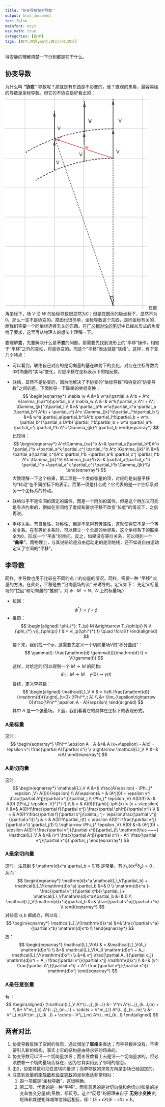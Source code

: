 ```yaml
---
title: "协变导数和李导数"
output: html_document
toc: false
mainfont: msyh
use_math: true
categories: [数学]
tags: [数学,物理,math,微分几何,微分]
---
```

<meta http-equiv='Content-Type' content='text/html; charset=utf-8' />

得安静的理解清楚一下分别都是在干什么。

## 协变导数
为什么叫 **“协变”** 导数呢？那就是有东西是不协变的，谁？直观的来看，最容易给的导数是坐标导数。但它的不协变是好看出的：
![](./img/1689750322.png)
在直角坐标下，场 $V$ 沿 $W$ 的坐标导数很显然为$0$；但是在图示的极坐标下，显然不为$0$。那么一定不是协变的。原因也很简单，坐标导数这个东西，是同坐标有关的，而我们需要一个同坐标选择无关的东西。在[广义相对论的笔记](./广义相对论.md#协变导数)中已经从形式的角度给了要求，这里再从物理人的想法上理解一下。

要理解**变**，先要解决什么是**不变**的问题。那需要先找到流形上的“平移”操作，相较于“平移”之外的变动，将是协变的。而这个“平移”表达就是“联络”。这样，有下变几个特点：


* 可以看到，联络自己对应的是切向量的基在映射下的变化，对应在坐标导数为$0$时向量的“实际”变化，对应平移在坐标表示下的相反数。
* 联络，显然不是协变的，因为他解决了不协变的“坐标导数”和协变的“协变导数”之间的差。下面推导一下联络的坐标变换：
$$
\begin{eqnarray*}
\nabla_w A &=& w^a(\partial_a A^b + A^c \Gamma_{ca}^b)\partial_b \\
\nabla_w A &=& w^k(\partial_k A^l + A^j \Gamma_{jk}^l)\partial_l \\
&=& \partial_a^k w^a(\partial_k^a \partial_a (\partial_b^l A^b) + \partial_c^j A^c \Gamma_{jk}^l)\partial_l^b\partial_b \\
&=& w^a \partial_a(\partial_b^l)A^b \partial_l^b\partial_b + 
    w^a \partial_b^l \partial_a (A^b) \partial_l^b\partial_b +
	w^a \partial_a^k \partial_c^j \partial_l^b A^c \Gamma_{jk}^l \partial_b
\end{eqnarray*}
$$
比较得：
$$
\begin{eqnarray*}
A^c\Gamma_{ca}^b &=& \partial_a(\partial_b^l)A^b  \partial_l^b +\partial_a^k \partial_c^j \partial_l^b A^c \Gamma_{jk}^l\\ 
&=& \partial_a(\partial_c^l)A^c  \partial_l^b +\partial_a^k \partial_c^j \partial_l^b A^c \Gamma_{jk}^l\\ 
\Gamma_{ca}^b &=& \partial_a(\partial_c^l)  \partial_l^b +\partial_a^k \partial_c^j \partial_l^b \Gamma_{jk}^l\\ 
\end{eqnarray*}
$$
大致理解一下这个结果，第二项是一个类似张量的项，对应的是向量平移的“转动”在不同坐标下的表示。而第一项是什么呢？它代表的是一个坐标系对另一个坐标系的转动。

* 联络似乎不是空间的固定的属性，而是一个附加的属性。但是这个附加又可能是有点约束的，例如在空间给了度规和要求平移不改变“长度”的情况下，之后再说。
* 平移关系，有自反性、对称性、但是不见得有传递性，这就使得它不是一个等价关系。在有等价关系时，可以建立一个全局的坐标系，这个坐标系下的联络全为$0$，形成一个“平直”的空间。反之，如果没有等价关系，可以得到一个 **“曲率”**。而物理上，与其说结论是自由运动走的是测地线，还不如说自由运动定义了空间的“平移”。

## 李导数
同样，李导数也用于比较在不同的点上的向量的情况。同样，需要一种 “平移” 向量的方法。在此处，平移是由 “沿向量场的流” 来诱导的。定义如下：
先定义标量场的“拉回”和切向量的“推前”。对 $\phi: M \rightarrow N$，$N$ 上的标量场$f$:

* 拉回：
$$
 \phi^* f := f \circ \phi 
$$
* 推前：
$$
 \begin{aligned} \phi_{*}: T_{p} M &\rightarrow T_{\phi(p)} N \\ (\phi_{*} v)|_{\phi(p)} f &:= v|_p(\phi^{*} f) \quad \forall f \end{aligned} 
$$
接下来，我们找一个$\phi$，这需要先定义一个切向量场$V$的“积分曲线”：
$$
\gamma(t): \frac{\mathrm{d} \gamma(t)}{\mathrm{d} t} = V(\gamma(t))
$$
这样，对给定的$t$可以得到一个 $M \rightarrow M$ 的同构:
$$
\Phi_t: M\rightarrow M \quad \gamma(0)\mapsto \gamma(t) 
$$
最终，定义李导数：
$$
 \begin{aligned} \mathcal{L}_V A &:= \left.\frac{\mathrm{d}}{\mathrm{d}t}\right|_{t=0} (\Phi^*_t A) \\ &= \lim_{\epsilon\rightarrow 0}\frac{\Phi^*_\epsilon A - A}{\epsilon} \end{aligned} 
$$
其中 $A$ 是一个张量场。下面，我们看看它的具体在坐标下的表现形式。

### A是标量 ###
这时：
$$
\begin{eqnarray*}
\Phi^*_\epsilon A - A &=& A (x+v\epsilon) - A(x) = \epsilon v^i \frac{\partial A}{\partial x^i} \\
\rightarrow \mathcal{L}_V A &=& v(A)
\end{eqnarray*}
$$

### A是切向量 ###
这时：
$$
\begin{eqnarray*}
\mathcal{L}_V A &=& \frac{A(\epsilon) - \Phi_{* \epsilon ,V} A(0)}{\epsilon} \\
A(\epsilon)& = & (A^j(0) + \epsilon v^i \frac{\partial A^j}{\partial x^i})\partial_j \\
\Phi_{* \epsilon ,V} A(0)(f) &=& A(0) (\Phi_{ \epsilon ,V}^{*} f) \\
& = & A(0)(f(\phi)); \phi(x) = (x + v\epsilon) \\
&=& A(0)^i\frac{\partial f}{\partial x^j} \frac{\partial \phi^j}{\partial x^i} \\
& = & A(0)^i\frac{\partial f}{\partial x^j}(\delta_i^j+ \epsilon\frac{\partial v^j}{\partial x^i}) \\
& = & A(0)^i\partial_i(f) + \epsilon A(0)^i \frac{\partial v^j}{\partial x^i} \partial_j(f) \\
\rightarrow \Phi_{* \epsilon ,V} A(0) &=& (A^j(0) + \epsilon A(0)^i \frac{\partial v^j}{\partial x^i})\partial_j\\
\mathrm{thus ~~~} \mathcal{L}_V A &=& (v^i \frac{\partial A^j}{\partial x^i} - A^i \frac{\partial v^j}{\partial x^i}) \partial_j
\end{eqnarray*}
$$

### A是余切向量 ###
这时，注意到 $ \mathrm{d}x^a \partial_b = 0,1$ 是常量，有$\mathcal{L}_V(\mathrm{d}x^a \partial_b) = 0$，从而：
$$
\begin{eqnarray*}
\mathrm{d}x^a \mathcal{L}_V(\partial_b) + \mathcal{L}_V(\mathrm{d}x^a) \partial_b &=& 0 \\
\mathrm{d}x^a (- \frac{\partial v^j}{\partial x^b}) \partial_j + \mathcal{L}_V(\mathrm{d}x^a)\partial_b &=& 0 \\
\mathcal{L}_V(\mathrm{d}x^a)\partial_b &=& \frac{\partial v^a}{\partial x^b} \\
\end{eqnarray*}
$$
对任意 $a, b$ 都成立，所以有：
$$
\begin{eqnarray*}
\mathcal{L}_V(\mathrm{d}x^a) &=& \frac{\partial v^a}{\partial x^b} \mathrm{d}x^b \\
\end{eqnarray*}
$$
故：
$$
\begin{eqnarray*}
\mathcal{L}_V(A) & = &\mathcal{L}_V(A_i \mathrm{d}x^i) \\
&=& \mathcal{L}_V(A_i) \mathrm{d}x^i + A_i \mathcal{L}_V(\mathrm{d}x^i) \\
&=& v^j \frac{\partial A_i}{\partial x_j} \mathrm{d}x^i + A_i \frac{\partial v^i}{\partial x^j} \mathrm{d}x^j \\
&=& (v^i \frac{\partial A^j}{\partial x^i} + A^i \frac{\partial v^j}{\partial x^i}) \mathrm{d}x^j
\end{eqnarray*}
$$
### A是任意张量 ####
有 <a name="张量李导数"></a>：
$$
 \begin{aligned} (\mathcal{L}_V A)^{i...j}_{k...l} &= V^m A^{i...j}_{k...l,m} + \\ &+ V^m_{,k} A^{i...j}_{m...l} + \cdots + V^m_{,l} A^{i...j}_{k...m} \\ &- V^i_{,m}A^{m...j}_{k...l} + \cdots - V^j_{,m} A^{i...m}_{k...l} \end{aligned} 
$$


## 两者对比
1. 协变导数反映了空间的性质，通过增加了**联络**来表达；而李导数并没有，不需要引入新的结构，事实上它的结构是由待求导的场来的。
2. 协变导数可以沿一个切向量求导；而李导数看上去是沿一个切向量求的，但必须依赖一个切向量场而存在，因为它其实用到了邻域的信息。
3. 由2，协变导数可沿任意切向量求；而李导数的求导方向是由场已经固定的。
4. 注意到张量的[李导数](#张量李导数)和[协变导数](./广义相对论.md#张量协变导数)的坐标表达非常相似：
   1. 第一项都是“坐标导数”，这很明确。
   2. 第二项，代表的是一种“平移”。而有意思的是对切向量和余切向(张量的逆变和协变分量)的系数，都反号。这个“反号”的原理来自于 **无穷小变换** 的矩阵和其逆矩阵减单位阵后相反，即：$(E + \epsilon X)(E -\epsilon X) = E$。
